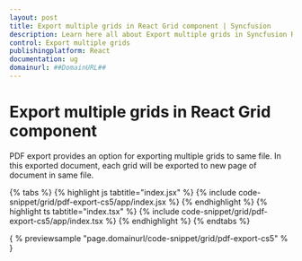 ```yaml
---
layout: post
title: Export multiple grids in React Grid component | Syncfusion
description: Learn here all about Export multiple grids in Syncfusion React Grid component of Syncfusion Essential JS 2 and more.
control: Export multiple grids 
publishingplatform: React
documentation: ug
domainurl: ##DomainURL##
---
```


# Export multiple grids in React Grid component

PDF export provides an option for exporting multiple grids to same file.
In this exported document, each grid will be exported to new page of document in same file.

{% tabs %}
{% highlight js tabtitle="index.jsx" %}
{% include code-snippet/grid/pdf-export-cs5/app/index.jsx %}
{% endhighlight %}
{% highlight ts tabtitle="index.tsx" %}
{% include code-snippet/grid/pdf-export-cs5/app/index.tsx %}
{% endhighlight %}
{% endtabs %}

{ % previewsample "page.domainurl/code-snippet/grid/pdf-export-cs5" % }